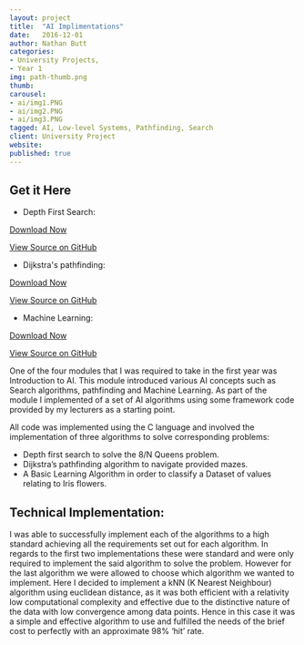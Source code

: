 ```yaml
---
layout: project
title:  "AI Implimentations"
date:   2016-12-01
author: Nathan Butt
categories:
- University Projects,
- Year 1
img: path-thumb.png
thumb:
carousel:
- ai/img1.PNG
- ai/img2.PNG
- ai/img3.PNG
tagged: AI, Low-level Systems, Pathfinding, Search
client: University Project
website:
published: true
---
```


<script async defer src="https://buttons.github.io/buttons.js"></script>

## Get it Here
- Depth First Search:
<p>
<a class="github-button" href="https://github.com/n86-64/IntroToAI-CourseworkTask1/archive/master.zip" data-icon="octicon-cloud-download" data-size="large" aria-label="Download DudleyHK/CyberGameCafe on GitHub">Download Now</a>

<a class="github-button" href="https://github.com/n86-64/IntroToAI-CourseworkTask1/" data-size="large" aria-label="Download DudleyHK/CyberGameCafe on GitHub">View Source on GitHub</a>
</p>

- Dijkstra's pathfinding:
<p>
<a class="github-button" href="https://github.com/n86-64/IntroToAI-CourseworkTask2/archive/master.zip" data-icon="octicon-cloud-download" data-size="large" aria-label="Download DudleyHK/CyberGameCafe on GitHub">Download Now</a>

<a class="github-button" href="https://github.com/n86-64/IntroToAI-CourseworkTask2/" data-size="large" aria-label="Download DudleyHK/CyberGameCafe on GitHub">View Source on GitHub</a>
</p>

- Machine Learning:
<p>
<a class="github-button" href="https://github.com/n86-64/IntroToAI-CourseworkTask3/archive/master.zip" data-icon="octicon-cloud-download" data-size="large" aria-label="Download DudleyHK/CyberGameCafe on GitHub">Download Now</a>

<a class="github-button" href="https://github.com/n86-64/IntroToAI-CourseworkTask3/" data-size="large" aria-label="Download DudleyHK/CyberGameCafe on GitHub">View Source on GitHub</a>
</p>


One of the four modules that I was required to take in the first year was Introduction to AI. This module introduced various AI concepts such as Search algorithms, pathfinding and Machine Learning. As part of the module I implemented of a set of AI algorithms using some framework code provided by my lecturers as a starting point.

All code was implemented using the C language and involved the implementation of three algorithms to solve corresponding problems:

- Depth first search to solve the 8/N Queens problem.
- Dijkstra’s pathfinding algorithm to navigate provided mazes.
- A Basic Learning Algorithm in order to classify a Dataset of values relating to Iris flowers.


## Technical Implementation:
I was able to successfully implement each of the algorithms to a high standard achieving all the requirements set out for each algorithm. In regards to the first two implementations these were standard and were only required to implement the said algorithm to solve the problem.
However for the last algorithm we were allowed to choose which algorithm we wanted to implement. Here I decided to implement a kNN (K Nearest Neighbour) algorithm using euclidean distance, as it was both efficient with a relativity low computational complexity and effective due to the distinctive nature of the data with low convergence among data points. Hence in this case it was a simple and effective algorithm to use and fulfilled the needs of the brief cost to perfectly with an approximate 98% ‘hit’ rate.
